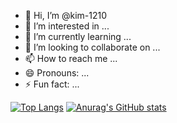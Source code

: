 - 👋 Hi, I’m @kim-1210
- 👀 I’m interested in ...
- 🌱 I’m currently learning ...
- 💞️ I’m looking to collaborate on ...
- 📫 How to reach me ...
- 😄 Pronouns: ...
- ⚡ Fun fact: ...

<!---
kim-1210/kim-1210 is a ✨ special ✨ repository because its `README.md` (this file) appears on your GitHub profile.
You can click the Preview link to take a look at your changes.
--->

[![Top Langs](https://github-readme-stats.vercel.app/api/top-langs/?username=kdy-1210)](https://github.com/anuraghazra/github-readme-stats)
[![Anurag's GitHub stats](https://github-readme-stats.vercel.app/api?username=kdy-1210)](https://github.com/anuraghazra/github-readme-stats)
